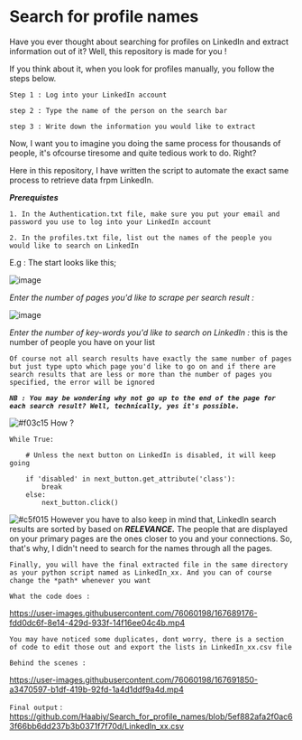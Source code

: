 # Search for profile names

Have you ever thought about searching for profiles on LinkedIn and extract information out of it? Well, this repository is made for you !

If you think about it, when you look for profiles manually, you follow the steps below.

`Step 1 : Log into your LinkedIn account`

`step 2 : Type the name of the person on the search bar`

`step 3 : Write down the information you would like to extract`

Now, I want you to imagine you doing the same process for thousands of people, it's ofcourse tiresome and quite tedious work to do. Right?

Here in this repository, I have written the script to automate the exact same process to retrieve data frpm LinkedIn.

***Prerequistes***

`1. In the Authentication.txt file, make sure you put your email and password you use to log into your LinkedIn account`

`2. In the profiles.txt file, list out the names of the people you would like to search on LinkedIn`

E.g : The start looks like this;

![image](https://user-images.githubusercontent.com/76060198/167104904-e0af0a6b-ee6b-47d7-aa5c-56f9e5cd142e.png)

*Enter the number of pages you'd like to scrape per search result :*

![image](https://user-images.githubusercontent.com/76060198/167131193-39aee699-751c-4acb-b82c-1774b39f2743.png)

*Enter the number of key-words you'd like to search on LinkedIn :* this is the number of people you have on your list

`Of course not all search results have exactly the same number of pages but just type upto which page you'd like to go on and if there are search results that are
less or more than the number of pages you specified, the error will be ignored`

***`NB : You may be wondering why not go up to the end of the page for each search result? Well, technically, yes it's possible.`***

![#f03c15](https://via.placeholder.com/15/f03c15/000000?text=+) How ? 

``` 
While True:
 
    # Unless the next button on LinkedIn is disabled, it will keep going
    
    if 'disabled' in next_button.get_attribute('class'):
        break
    else:
        next_button.click()
```

![#c5f015](https://via.placeholder.com/15/c5f015/000000?text=+) However you have to also keep in mind that, LinkedIn search results are sorted by based on ***RELEVANCE.*** The people that are displayed on your primary pages are the ones
closer to you and your connections. So, that's why, I didn't need to search for the names through all the pages. 

`Finally, you will have the final extracted file in the same directory as your python script named as LinkedIn_xx. And you can of course change the *path* whenever you want`

`What the code does :`

https://user-images.githubusercontent.com/76060198/167689176-fdd0dc6f-8e14-429d-933f-14f16ee04c4b.mp4

`You may have noticed some duplicates, dont worry, there is a section of code to edit those out and export the lists in LinkedIn_xx.csv file`

`Behind the scenes :`

https://user-images.githubusercontent.com/76060198/167691850-a3470597-b1df-419b-92fd-1a4d1ddf9a4d.mp4

`Final output` : https://github.com/Haabiy/Search_for_profile_names/blob/5ef882afa2f0ac63f66bb6dd237b3b0371f7f70d/LinkedIn_xx.csv






